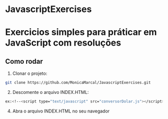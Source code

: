 # JavascriptExercises
# Exercicios simples para práticar em JavaScript com resoluções

## Como rodar
1. Clonar o projeto: 
```bash
git clone https://github.com/MonicaMarcal/JavascriptExercises.git
```
2. Descomente o arquivo INDEX.HTML: 
```bash
ex:<!--<script type="text/javascript" src="conversorDolar.js"></script>-->

```
4. Abra o arquivo INDEX.HTML no seu navegador

``` 
